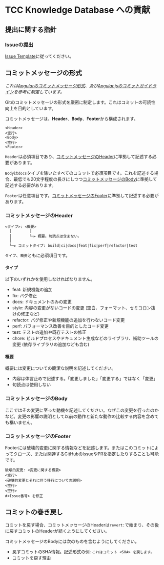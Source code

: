 # TCC Knowledge Database への貢献
## 提出に関する指針
### Issueの提出
[Issue Template](https://github.com/TCC-Study-Group/tcc-knowledge-database/issues/new/choose)に従ってください。

## コミットメッセージの形式
_これは[Angularのコミットメッセージ形式](https://github.com/angular/angular/blob/master/CONTRIBUTING.md#-commit-message-format)、及び[Angular.jsのコミットガイドライン](https://github.com/angular/angular.js/blob/master/DEVELOPERS.md#-git-commit-guidelines)を参考に制定しています。_

Gitのコミットメッセージの形式を厳密に制定します。これはコミットの可読性向上を目的としています。

コミットメッセージは、**Header**、**Body**、**Footer**から構成されます。
```
<Header>
<空行>
<Body>
<空行>
<Footer>
```

`Header`は必須項目であり、[コミットメッセージのHeader](#コミットメッセージのHeader)に準拠して記述する必要があります。

`Body`は`docs`タイプを除いたすべてのコミットで必須項目です。これを記述する場合、最低でも20文字程度の長さにしつつ[コミットメッセージのBody](#コミットメッセージのBody)に準拠して記述する必要があります。

`Footer`は任意項目です。[コミットメッセージのFooter](#コミットメッセージのFooter)に準拠して記述する必要があります。

### コミットメッセージのHeader
```
<タイプ>: <概要>
  │        │
  │        └─⫸ 概要。句読点は含まない。
  │
  └─⫸ コミットタイプ: build|ci|docs|feat|fix|perf|refactor|test
```
`タイプ`、`概要`ともに必須項目です。

#### タイプ
以下のいずれかを使用しなければなりません。

- feat: 新規機能の追加
- fix: バグ修正
- docs: ドキュメントのみの変更
- style: 内容の変更がないコードの変更 (空白、フォーマット、セミコロン抜けの修正など)
- refactor: バグ修正や新規機能の追加を行わないコード変更
- perf: パフォーマンス改善を目的としたコード変更
- test: テストの追加や既存テストの修正
- chore: ビルドプロセスやドキュメント生成などのライブラリ、補助ツールの変更 (依存ライブラリの追加なども含む)

#### 概要
概要には変更についての簡潔な説明を記述してください。

- 内容は体言止めで記述する。「変更しました」「変更する」ではなく「変更」
- 句読点は使用しない

### コミットメッセージのBody
ここではその変更に至った動機を記述してください。なぜこの変更を行ったのかなど。変更の影響の説明として以前の動作と新たな動作の比較する内容を含めても構いません。

### コミットメッセージのFooter
Footerには破壊的変更に関する情報などを記述します。またはこのコミットによってクローズ、または関連するGitHubのIssueやPRを指定したりすることも可能です。

```
破壊的変更: <変更に関する概要>
<空行>
<破壊的変更とそれに伴う移行についての説明>
<空行>
<空行>
#<Issue番号> を修正
```

## コミットの巻き戻し
コミットを戻す場合、コミットメッセージのHeaderは`revert:`で始まり、その後に戻すコミットのHeaderが続くようにしてください。

コミットメッセージのBodyには次のものを含むようにしてください。

- 戻すコミットのSHA情報。記述形式の例: `これはコミット <SHA> を戻します。`
- コミットを戻す理由